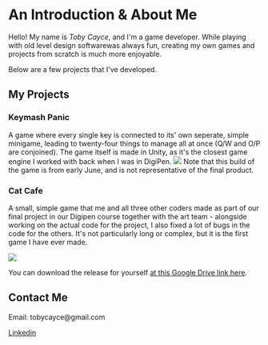 # An Introduction & About Me

Hello!  My name is <i>Toby Cayce</i>, and I'm a game developer.  While playing with old level design softwarewas always fun, creating my own games and projects from scratch is much more enjoyable.

Below are a few projects that I've developed.

## My Projects

### Keymash Panic
A game where every single key is connected to its' own seperate, simple minigame, leading to twenty-four things to manage all at once (Q/W and O/P are conjoined).  The game itself is made in Unity, as it's the closest game engine I worked with back when I was in DigiPen.
<img src='https://user-images.githubusercontent.com/70346578/126044865-d995a6d2-f610-4e6e-a586-a7c17b3ead1c.gif'>
Note that this build of the game is from early June, and is not representative of the final product.

### Cat Cafe
A small, simple game that me and all three other coders made as part of our final project in our Digipen course together with the art team - alongside working on the actual code for the project, I also fixed a lot of bugs in the code for the others.  It's not particularly long or complex, but it is the first game I have ever made.

<img src='https://user-images.githubusercontent.com/70346578/126530973-8c01c245-95d8-4a19-ac46-39da811d2633.png'>

You can download the release for yourself <a href='https://drive.google.com/file/d/1imzSpm63cAYODO4dKhUwemycbvEMxLD8/view?usp=sharing'>at this Google Drive link here</a>.
  
## Contact Me

<Insert ways to contact me here>
Email: tobycayce@gmail.com
  
  <a href='https://www.linkedin.com/in/toby-cayce-06bb1a1b5/'>Linkedin</a>
